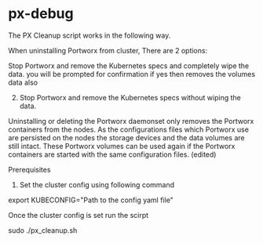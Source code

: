 # px-debug

The PX Cleanup script  works in the following way.

When uninstalling Portworx from cluster, There are  2  options:

Stop Portworx and remove the Kubernetes specs and completely wipe the data.
   you will be prompted for confirmation if yes then removes the volumes data also

2. Stop Portworx and remove the Kubernetes specs without wiping the data.

  Uninstalling or deleting the Portworx daemonset only removes the Portworx containers from the nodes. As the configurations files which Portworx use are persisted on the nodes the storage devices and the data volumes are still intact. These Portworx volumes can be used again if the Portworx containers are started with the same configuration files. (edited)


Prerequisites

1) Set the cluster config using following command

  export KUBECONFIG="Path to the config yaml file"


Once the cluster config is set run the scirpt  


sudo ./px_cleanup.sh






